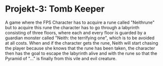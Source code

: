 # Projekt-3: Tomb Keeper

A game where the FPS Character has to acquire a rune called "Neithrune" but to acquire this rune the character has to go through a labyrinth consisting of three floors, where each and every floor is guarded by a guardian monster called "Neith: the terrifying one", which is to be avoided at all costs. When and if the character gets the rune, Neith will start chasing the player because she knows that the rune has been taken, the character then has the goal to escape the labyrinth alive and with the rune so that the Pyramid of "..." is finally from this vile and evil creature.
